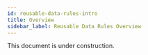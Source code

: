 ```yaml
---
id: reusable-data-rules-intro
title: Overview
sidebar_label: Reusable Data Rules Overview
---
```

<div style="text-align: justify">

This document is under construction.